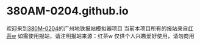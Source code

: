 # 380AM-0204.github.io
欢迎来到<a href="https://space.bilibili.com/637698260">380M-0204</a>的广州地铁报站模拟器项目
当前本项目所有的报站来自<a href="https://space.bilibili.com/9033373">红茶w</a>
如需使用报站，请注明报站来源：红茶w
仅供个人兴趣爱好使用，请勿商用
